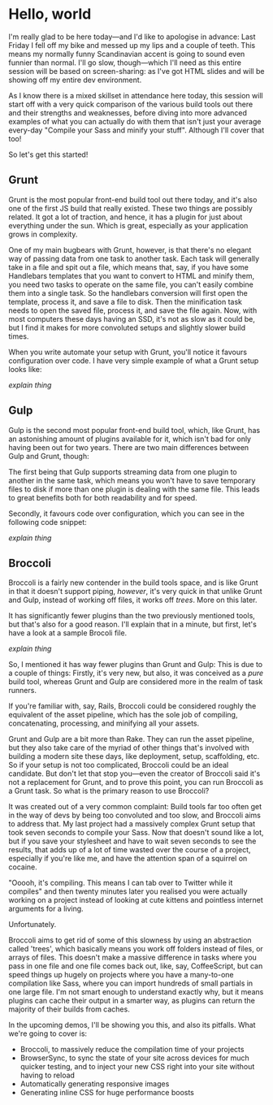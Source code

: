 # Hello, world
I'm really glad to be here today—and I'd like to apologise in advance: Last Friday I fell off my bike and messed up my lips and a couple of teeth. This means my normally funny Scandinavian accent is going to sound even funnier than normal. I'll go slow, though—which I'll need as this entire session will be based on screen-sharing: as I've got HTML slides and will be showing off my entire dev environment.

As I know there is a mixed skillset in attendance here today, this session will start off with a very quick comparison of the various build tools out there and their strengths and weaknesses, before diving into more advanced examples of what you can actually do with them that isn't just your average every-day "Compile your Sass and minify your stuff". Although I'll cover that too!

So let's get this started!

## Grunt
Grunt is the most popular front-end build tool out there today, and it's also one of the first JS build that really existed. These two things are possibly related. It got a lot of traction, and hence, it has a plugin for just about everything under the sun. Which is great, especially as your application grows in complexity.

One of my main bugbears with Grunt, however, is that there's no elegant way of passing data from one task to another task. Each task will generally take in a file and spit out a file, which means that, say, if you have some Handlebars templates that you want to convert to HTML and minify them, you need two tasks to operate on the same file, you can't easily combine them into a single task. So the handlebars conversion will first open the template, process it, and save a file to disk. Then the minification task needs to open the saved file, process it, and save the file again. Now, with most computers these days having an SSD, it's not as slow as it could be, but I find it makes for more convoluted setups and slightly slower build times.

When you write automate your setup with Grunt, you'll notice it favours configuration over code. I have very simple example of what a Grunt setup looks like:

*explain thing*

## Gulp
Gulp is the second most popular front-end build tool, which, like Grunt, has an astonishing amount of plugins available for it, which isn't bad for only having been out for two years. There are two main differences between Gulp and Grunt, though:

The first being that Gulp supports streaming data from one plugin to another in the same task, which means you won't have to save temporary files to disk if more than one plugin is dealing with the same file. This leads to great benefits both for both readability and for speed.

Secondly, it favours code over configuration, which you can see in the following code snippet:

*explain thing*

## Broccoli
Broccoli is a fairly new contender in the build tools space, and is like Grunt in that it doesn't support piping, _however_, it's very quick in that unlike Grunt and Gulp, instead of working off files, it works off _trees_. More on this later.

It has significantly fewer plugins than the two previously mentioned tools, but that's also for a good reason. I'll explain that in a minute, but first, let's have a look at a sample Brocoli file.

*explain thing*

So, I mentioned it has way fewer plugins than Grunt and Gulp: This is due to a couple of things: Firstly, it's very new, but also, it was conceived as a _pure_ build tool, whereas Grunt and Gulp are considered more in the realm of task runners.

If you're familiar with, say, Rails, Broccoli could be considered roughly the equivalent of the asset pipeline, which has the sole job of compiling, concatenating, processing, and minifying all your assets.

Grunt and Gulp are a bit more than Rake. They can run the asset pipeline, but they also take care of the myriad of other things that's involved with building a modern site these days, like deployment, setup, scaffolding, etc. So if your setup is not too complicated, Broccoli could be an ideal candidate. But don't let that stop you—even the creator of Broccoli said it's not a replacement for Grunt, and to prove this point, you can run Broccoli as a Grunt task. So what is the primary reason to use Broccoli?

It was created out of a very common complaint: Build tools far too often get in the way of devs by being too convoluted and too slow, and Broccoli aims to address that. My last project had a massively complex Grunt setup that took seven seconds to compile your Sass. Now that doesn't sound like a lot, but if you save your stylesheet and have to wait seven seconds to see the results, that adds up of a lot of time wasted over the course of a project, especially if you're like me, and have the attention span of a squirrel on cocaine.

"Ooooh, it's compiling. This means I can tab over to Twitter while it compiles" and then twenty minutes later you realised you were actually working on a project instead of looking at cute kittens and pointless internet arguments for a living.

Unfortunately.

Broccoli aims to get rid of some of this slowness by using an abstraction called 'trees', which basically means you work off folders instead of files, or arrays of files. This doesn't make a massive difference in tasks where you pass in one file and one file comes back out, like, say, CoffeeScript, but can speed things up hugely on projects where you have a many-to-one compilation like Sass, where you can import hundreds of small partials in one large file. I'm not smart enough to understand exactly why, but it means plugins can cache their output in a smarter way, as plugins can return the majority of their builds from caches.

In the upcoming demos, I'll be showing you this, and also its pitfalls. What we're going to cover is:
- Broccoli, to massively reduce the compilation time of your projects
- BrowserSync, to sync the state of your site across devices for much quicker testing, and to inject your new CSS right into your site without having to reload
- Automatically generating responsive images
- Generating inline CSS for huge performance boosts
